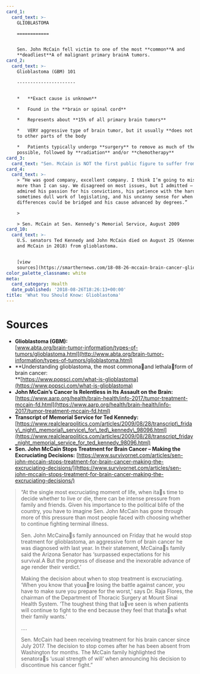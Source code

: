 ```yaml
---
card_1:
  card_text: >-
    GLIOBLASTOMA

    ============


    Sen. John McCain fell victim to one of the most **common**A and
    **deadliest**A of malignant primary brainA tumors.
card_2:
  card_text: >-
    Glioblastoma (GBM) 101

    ----------------------


    *   **Exact cause is unknown**

    *   Found in the **brain or spinal cord**

    *   Represents about **15% of all primary brain tumors**

    *   VERY aggressive type of brain tumor, but it usually **does not spread**
    to other parts of the body

    *   Patients typically undergo **surgery** to remove as much of the tumor as
    possible, followed by **radiation** and/or **chemotherapy**
card_3:
  card_text: "Sen. McCain is NOT the first public figure to suffer from glioblastoma\n----------------------------------------------------------------------\n\n*   In 2009, McCaina\x19s Senate colleague, Ted Kennedy (D-MA), died from the disease.\n*   In 2015, Beau Biden, son of VP Joe Biden, died at 42.\n*   **More than 12,000 cases diagnosed last year in the U.S**. – only 10% of patients survive longer than 5 years."
card_4:
  card_text: >-
    > “He was good company, excellent company. I think I’m going to miss him
    more than I can say. We disagreed on most issues, but I admitted — but I
    admired his passion for his convictions, his patience with the hard and
    sometimes dull work of legislating, and his uncanny sense for when
    differences could be bridged and his cause advanced by degrees.”

    > 

    > Sen. McCain at Sen. Kennedy's Memorial Service, August 2009
card_10:
  card_text: >-
    U.S. senators Ted Kennedy and John McCain died on August 25 (Kennedy in 2009
    and McCain in 2018) from glioblastoma.


    [view
    sources](https://smarthernews.com/18-08-26-mccain-brain-cancer-glioblastoma/)
color_palette_classname: white
meta:
  card_category: Health
  date_published: '2018-08-26T18:26:13+00:00'
title: 'What You Should Know: Glioblastoma'
---
```

Sources
=======

*   **Glioblastoma (GBM):**  
    [www.abta.org/brain-tumor-information/types-of-tumors/glioblastoma.html](http://www.abta.org/brain-tumor-information/types-of-tumors/glioblastoma.html)
*   **Understanding glioblastoma, the most commonaand lethalaform of brain cancer:  
    **[https://www.popsci.com/what-is-glioblastoma](https://www.popsci.com/what-is-glioblastoma)
*   **John McCain’s Cancer Is Relentless in Its Assault on the Brain:** [https://www.aarp.org/health/brain-health/info-2017/tumor-treatment-mccain-fd.html](https://www.aarp.org/health/brain-health/info-2017/tumor-treatment-mccain-fd.html)
*   **Transcript of Memorial Service for Ted Kennedy:**  
    [https://www.realclearpolitics.com/articles/2009/08/28/transcript\_friday\_night\_memorial\_service\_for\_ted\_kennedy\_98096.html](https://www.realclearpolitics.com/articles/2009/08/28/transcript_friday_night_memorial_service_for_ted_kennedy_98096.html)
*   **Sen. John McCain Stops Treatment for Brain Cancer – Making the Excruciating Decisions:** [https://www.survivornet.com/articles/sen-john-mccain-stops-treatment-for-brain-cancer-making-the-excruciating-decisions/](https://www.survivornet.com/articles/sen-john-mccain-stops-treatment-for-brain-cancer-making-the-excruciating-decisions/)

> “At the single most excruciating moment of life, when itas time to decide whether to live or die, there can be intense pressure from family and friends. Given his importance to the political blife of the country, you have to imagine Sen. John McCain has gone through more of this pressure than most people faced with choosing whether to continue fighting terminal illness.
> 
> Sen. John McCainas family announced on Friday that he would stop treatment for glioblastoma, an aggressive form of brain cancer he was diagnosed with last year. In their statement, McCainas family said the Arizona Senator has ‘surpassed expectations for his survival.A But the progress of disease and the inexorable advance of age render their verdict.’
> 
> Making the decision about when to stop treatment is excruciating. ‘When you know that youare losing the battle against cancer, you have to make sure you prepare for the worst,’ says Dr. Raja Flores, the chairman of the Department of Thoracic Surgery at Mount Sinai Health System. ‘The toughest thing that Iave seen is when patients will continue to fight to the end because they feel that thatas what their family wants.’
> 
> ….
> 
> Sen. McCain had been receiving treatment for his brain cancer since July 2017. The decision to stop comes after he has been absent from Washington for months. The McCain family highlighted the senatoras ‘usual strength of will’ when announcing his decision to discontinue his cancer fight.”